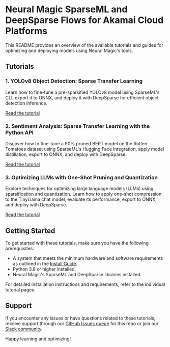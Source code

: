 # Neural Magic SparseML and DeepSparse Flows for Akamai Cloud Platforms

This README provides an overview of the available tutorials and guides for optimizing and deploying models using Neural Magic's tools.

## Tutorials

### 1. YOLOv8 Object Detection: Sparse Transfer Learning

Learn how to fine-tune a pre-sparsified YOLOv8 model using SparseML's CLI, export it to ONNX, and deploy it with DeepSparse for efficient object detection inference.

[Read the tutorial](docs_object_detection_python_yolov8_sparse_transfer.md)

### 2. Sentiment Analysis: Sparse Transfer Learning with the Python API

Discover how to fine-tune a 90% pruned BERT model on the Rotten Tomatoes dataset using SparseML's Hugging Face Integration, apply model distillation, export to ONNX, and deploy with DeepSparse.

[Read the tutorial](docs_sentiment_analysis_python_custom_teacher_rottentomatoes.md)

### 3. Optimizing LLMs with One-Shot Pruning and Quantization

Explore techniques for optimizing large language models (LLMs) using sparsification and quantization. Learn how to apply one-shot compression to the TinyLlama chat model, evaluate its performance, export to ONNX, and deploy with DeepSparse.

[Read the tutorial](docs_text_generation_python_tinyllama_oneshot_compression.md)

## Getting Started

To get started with these tutorials, make sure you have the following prerequisites:

- A system that meets the minimum hardware and software requirements as outlined in the [Install Guide](https://docs.neuralmagic.com/get-started/install/#prerequisites).
- Python 3.8 or higher installed.
- Neural Magic's SparseML and DeepSparse libraries installed.

For detailed installation instructions and requirements, refer to the individual tutorial pages.
## Support

If you encounter any issues or have questions related to these tutorials, receive support through our [GitHub Issues queue](https://github.com/neuralmagic/examples/issues) for this repo or join our [Slack community](https://neuralmagic.com/community/).

Happy learning and optimizing!
